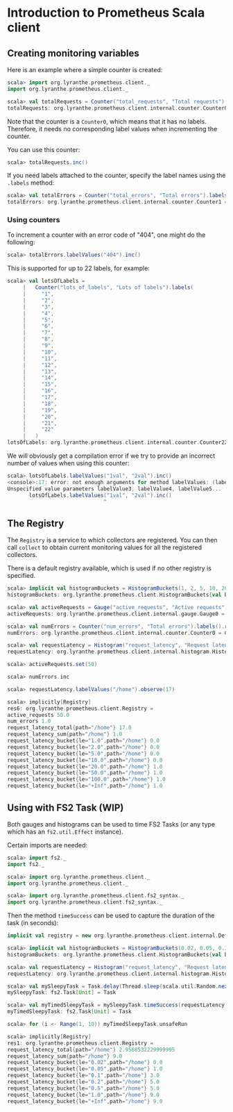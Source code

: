 # Introduction to Prometheus Scala client

## Creating monitoring variables

Here is an example where a simple counter is created:

```scala
scala> import org.lyranthe.prometheus.client._
import org.lyranthe.prometheus.client._

scala> val totalRequests = Counter("total_requests", "Total requests").labels()
totalRequests: org.lyranthe.prometheus.client.internal.counter.Counter0 = Counter0(total_requests)()
```

Note that the counter is a `Counter0`, which means that it
has no labels. Therefore, it needs no corresponding label values
when incrementing the counter.

You can use this counter:

```scala
scala> totalRequests.inc()
```

If you need labels attached to the counter, specify the label names using
the `.labels` method:

```scala
scala> val totalErrors = Counter("total_errors", "Total errors").labels("code")
totalErrors: org.lyranthe.prometheus.client.internal.counter.Counter1 = Counter1(total_errors)(code)
```

### Using counters

To increment a counter with an error code of "404", one might
do the following:

```scala
scala> totalErrors.labelValues("404").inc()
```

This is supported for up to 22 labels, for example:

```scala
scala> val lotsOfLabels =
     |   Counter("lots_of_labels", "Lots of labels").labels(
     |     "1",
     |     "2",
     |     "3",
     |     "4",
     |     "5",
     |     "6",
     |     "7",
     |     "8",
     |     "9",
     |     "10",
     |     "11",
     |     "12",
     |     "13",
     |     "14",
     |     "15",
     |     "16",
     |     "17",
     |     "18",
     |     "19",
     |     "20",
     |     "21",
     |     "22"
     |   )
lotsOfLabels: org.lyranthe.prometheus.client.internal.counter.Counter22 = Counter22(lots_of_labels)(1,2,3,4,5,6,7,8,9,10,11,12,13,14,15,16,17,18,19,20,21,22)
```

We will obviously get a compilation error if we try to provide an incorrect
number of values when using this counter:

```scala
scala> lotsOfLabels.labelValues("1val", "2val").inc()
<console>:17: error: not enough arguments for method labelValues: (labelValue1: String, labelValue2: String, labelValue3: String, labelValue4: String, labelValue5: String, labelValue6: String, labelValue7: String, labelValue8: String, labelValue9: String, labelValue10: String, labelValue11: String, labelValue12: String, labelValue13: String, labelValue14: String, labelValue15: String, labelValue16: String, labelValue17: String, labelValue18: String, labelValue19: String, labelValue20: String, labelValue21: String, labelValue22: String)org.lyranthe.prometheus.client.internal.counter.LabelledCounter.
Unspecified value parameters labelValue3, labelValue4, labelValue5...
       lotsOfLabels.labelValues("1val", "2val").inc()
                               ^
```

## The Registry

The `Registry` is a service to which collectors are registered. You can
then call `collect` to obtain current monitoring values for all the
registered collectors.

There is a default registry available, which is used if no other registry
is specified.

```scala
scala> implicit val histogramBuckets = HistogramBuckets(1, 2, 5, 10, 20, 50, 100)
histogramBuckets: org.lyranthe.prometheus.client.HistogramBuckets{val buckets: List[Double]} = HistogramBuckets(1.0,2.0,5.0,10.0,20.0,50.0,100.0,Infinity)

scala> val activeRequests = Gauge("active_requests", "Active requests").labels().register
activeRequests: org.lyranthe.prometheus.client.internal.gauge.Gauge0 = Gauge0(active_requests)()

scala> val numErrors = Counter("num_errors", "Total errors").labels().register
numErrors: org.lyranthe.prometheus.client.internal.counter.Counter0 = Counter0(num_errors)()

scala> val requestLatency = Histogram("request_latency", "Request latency").labels("path").register
requestLatency: org.lyranthe.prometheus.client.internal.histogram.Histogram1 = Histogram1(request_latency, List(1.0, 2.0, 5.0, 10.0, 20.0, 50.0, 100.0, Infinity))(path)

scala> activeRequests.set(50)

scala> numErrors.inc

scala> requestLatency.labelValues("/home").observe(17)

scala> implicitly[Registry]
res6: org.lyranthe.prometheus.client.Registry =
active_requests 50.0
num_errors 1.0
request_latency_total{path="/home"} 17.0
request_latency_sum{path="/home"} 1.0
request_latency_bucket{le="1.0",path="/home"} 0.0
request_latency_bucket{le="2.0",path="/home"} 0.0
request_latency_bucket{le="5.0",path="/home"} 0.0
request_latency_bucket{le="10.0",path="/home"} 0.0
request_latency_bucket{le="20.0",path="/home"} 1.0
request_latency_bucket{le="50.0",path="/home"} 1.0
request_latency_bucket{le="100.0",path="/home"} 1.0
request_latency_bucket{le="+Inf",path="/home"} 1.0
```

## Using with FS2 Task (WIP)

Both gauges and histograms can be used to time FS2 Tasks (or any type which has an `fs2.util.Effect` instance).

Certain imports are needed:

```scala
scala> import fs2._
import fs2._

scala> import org.lyranthe.prometheus.client._
import org.lyranthe.prometheus.client._

scala> import org.lyranthe.prometheus.client.fs2_syntax._
import org.lyranthe.prometheus.client.fs2_syntax._
```

Then the method `timeSuccess` can be used to capture the duration of the task (in seconds):

```scala
implicit val registry = new org.lyranthe.prometheus.client.internal.DefaultRegistry
```
```scala
scala> implicit val histogramBuckets = HistogramBuckets(0.02, 0.05, 0.1, 0.2, 0.5, 1.0)
histogramBuckets: org.lyranthe.prometheus.client.HistogramBuckets{val buckets: List[Double]} = HistogramBuckets(0.02,0.05,0.1,0.2,0.5,1.0,Infinity)

scala> val requestLatency = Histogram("request_latency", "Request latency").labels("path").register
requestLatency: org.lyranthe.prometheus.client.internal.histogram.Histogram1 = Histogram1(request_latency, List(0.02, 0.05, 0.1, 0.2, 0.5, 1.0, Infinity))(path)

scala> val mySleepyTask = Task.delay(Thread.sleep(scala.util.Random.nextInt(800)))
mySleepyTask: fs2.Task[Unit] = Task

scala> val myTimedSleepyTask = mySleepyTask.timeSuccess(requestLatency.labelValues("/home"))
myTimedSleepyTask: fs2.Task[Unit] = Task

scala> for (i <- Range(1, 10)) myTimedSleepyTask.unsafeRun

scala> implicitly[Registry]
res1: org.lyranthe.prometheus.client.Registry =
request_latency_total{path="/home"} 2.9568532229999995
request_latency_sum{path="/home"} 9.0
request_latency_bucket{le="0.02",path="/home"} 0.0
request_latency_bucket{le="0.05",path="/home"} 1.0
request_latency_bucket{le="0.1",path="/home"} 3.0
request_latency_bucket{le="0.2",path="/home"} 5.0
request_latency_bucket{le="0.5",path="/home"} 5.0
request_latency_bucket{le="1.0",path="/home"} 9.0
request_latency_bucket{le="+Inf",path="/home"} 9.0
```
